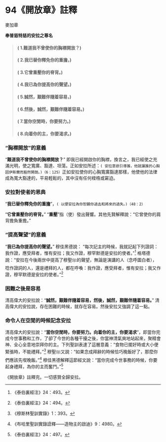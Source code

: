 # 94《開放章》註釋

麥加章

**奉普慈特慈的安拉之尊名**

> #### ( 1.難道我不曾使你的胸襟開放？) 
> #### ( 2.我已替你釋免你的重擔，)
> #### ( 3.它曾重壓你的脊背。)
> #### ( 4.我已為你提高你的聲望。) 
> #### ( 5.誠然，艱難伴隨着容易，)
> #### ( 6.然後，誠然，艱難伴隨着容易。) 
> #### ( 7.當你空閒時，你要努力。)
> #### ( 8.向着你的主，你要渴求。)

### “胸襟開放”的意義

“**難道我不曾使你的胸襟開放？**” 即我已經開啟你的胸襟，換言之，我已經使之充滿光明，使之寬廣、豁達、坦蕩。正如安拉所述：`( 安拉意欲引導誰，他就讓誰的心胸因伊斯蘭而豁然開朗。)（6：125）`正如安拉使你的心胸寬廣豁達那樣，他使他的法律成為寬大豁達的，平易輕鬆的，其中沒有任何桎梏或窘迫。

### 安拉對使者的恩典

“**我已替你釋免你的重擔**”，`( 以便安拉為你恕饒你過去和將來的過失。)（48：2）`

“**它曾重壓你的脊背。**” “**重壓**”指（使）發出聲響。其他先賢解釋說：“它曾使你的肩背擔負重擔。”

### “提高聲望”的意義

“**我已為你提高你的聲望。**” 穆佳黑德說： “每次記主的時候，我就記起下列證詞：我作證，應受拜者，惟有安拉；我又作證，穆罕默德是安拉的使者。”[^1] 格塔德說：“安拉在今後兩世中提高了穆聖ﷺ的聲望，無論是演講的人（念呼圖白者），唸作證詞的人，還是禮拜的人，都在呼喚：我作證，應受拜者，惟有安拉；我又作證，穆罕默德是安拉的使者。”[^2] 

### 困難之後是容易

清高偉大的安拉說：“**誠然，艱難伴隨着容易，然後，誠然，艱難伴隨着容易。**” 清高偉大的安拉說，存在困難的時候，就存在容易。然後安拉又強調了這一點。

### 命令人在空閒的時候記念安拉

清高偉大的安拉說：“**當你空閒時，你要努力。向着你的主，你要渴求**”，即當你完成今世事務和工作，了卻了今世的各種干擾之後，你當神清氣爽地站起來，聚精會神、全心全意地崇拜你的主。下列聖訓表達了這層意義：“食物已擺好時或大小便緊張時，不能禮拜。”[^3] 穆聖ﷺ又說：“如果念成拜辭的時候恰巧晚飯好了，那麼你們應該先喫晚飯。”[^4] 穆佳黑德解釋這節經文說：“當你完成今世事務的時候，你要起身禮拜，為你的主而奮鬥。”[^5] 

《開放章》註釋完。一切感贊全歸安拉。

[^1]:《泰伯裏經注》24：493。

[^2]:《泰伯裏經注》24：494。

[^3]:《穆斯林聖訓實錄》1：393。

[^4]:《布哈里聖訓實錄詮釋——造物主的啟迪》9：4980。

[^5]:《泰伯裏經注》24：497。